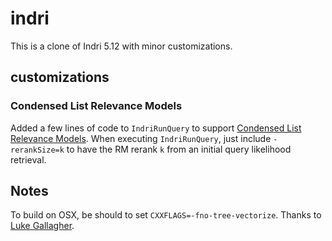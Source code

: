 indri
=====

This is a clone of Indri 5.12 with minor customizations.  

## customizations
### Condensed List Relevance Models

Added a few lines of code to `IndriRunQuery` to support  [Condensed List Relevance Models](https://dl.acm.org/citation.cfm?id=2808194.2809491).  When executing `IndriRunQuery`, just include `-rerankSize=k` to have the RM rerank `k` from an initial query likelihood retrieval.

## Notes

To build on OSX, be should to set `CXXFLAGS=-fno-tree-vectorize`.  Thanks to [Luke Gallagher](https://github.com/lgrz).  


